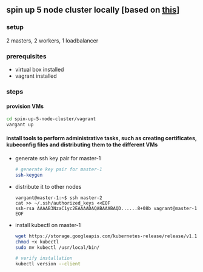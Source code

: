 ## spin up 5 node cluster locally [based on [this](https://github.com/mmumshad/kubernetes-the-hard-way)]
### setup
2 masters, 2 workers, 1 loadbalancer

### prerequisites
  * virtual box installed
  * vagrant installed

### steps
#### provision VMs
```bash
cd spin-up-5-node-cluster/vagrant
vargant up
```
#### install tools to perform administrative tasks, such as creating certificates, kubeconfig files and distributing them to the different VMs
* generate ssh key pair for master-1
  ```bash
  # generate key pair for master-1
  ssh-keygen
  ```
* distribute it to other nodes
  ```
  vargant@master-1:~$ ssh master-2
  cat >> ~/.ssh/authorized_keys <<EOF
  ssh-rsa AAAAB3NzaC1yc2EAAAADAQABAAABAQD......8+08b vagrant@master-1
  EOF
  ```
* install kubectl on master-1
  ```bash
  wget https://storage.googleapis.com/kubernetes-release/release/v1.13.0/bin/linux/amd64/kubectl
  chmod +x kubectl
  sudo mv kubectl /usr/local/bin/
  
  # verify installation
  kubectl version --client
  ```
